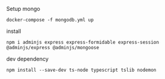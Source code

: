 
Setup mongo

```shell
docker-compose -f mongodb.yml up
```

install 

```shell
npm i adminjs express express-formidable express-session @adminjs/express @adminjs/mongoose
```

dev dependency

```shell
npm install --save-dev ts-node typescript tslib nodemon
```



